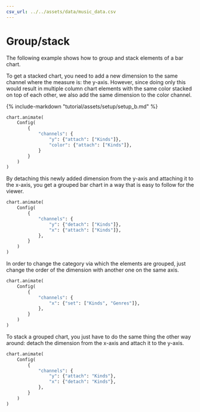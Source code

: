 ```yaml
---
csv_url: ../../assets/data/music_data.csv
---
```


# Group/stack

The following example shows how to group and stack elements of a bar chart.

To get a stacked chart, you need to add a new dimension to the same channel
where the measure is: the y-axis. However, since doing only this would result in
multiple column chart elements with the same color stacked on top of each other,
we also add the same dimension to the color channel.

<div id="tutorial_01"></div>

{% include-markdown "tutorial/assets/setup/setup_b.md" %}

```python
chart.animate(
    Config(
        {
            "channels": {
                "y": {"attach": ["Kinds"]},
                "color": {"attach": ["Kinds"]},
            }
        }
    )
)
```

By detaching this newly added dimension from the y-axis and attaching it to the
x-axis, you get a grouped bar chart in a way that is easy to follow for the
viewer.

<div id="tutorial_02"></div>

```python
chart.animate(
    Config(
        {
            "channels": {
                "y": {"detach": ["Kinds"]},
                "x": {"attach": ["Kinds"]},
            },
        }
    )
)
```

In order to change the category via which the elements are grouped, just change
the order of the dimension with another one on the same axis.

<div id="tutorial_03"></div>

```python
chart.animate(
    Config(
        {
            "channels": {
                "x": {"set": ["Kinds", "Genres"]},
            },
        }
    )
)
```

To stack a grouped chart, you just have to do the same thing the other way
around: detach the dimension from the x-axis and attach it to the y-axis.

<div id="tutorial_04"></div>

```python
chart.animate(
    Config(
        {
            "channels": {
                "y": {"attach": "Kinds"},
                "x": {"detach": "Kinds"},
            },
        }
    )
)
```

<script src="../group_stack.js"></script>
